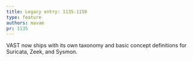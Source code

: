 ```yaml
---
title: Legacy entry: 1135-1150
type: feature
authors: mavam
pr: 1135
---
```


VAST now ships with its own taxonomy and basic concept definitions for Suricata,
Zeek, and Sysmon.
